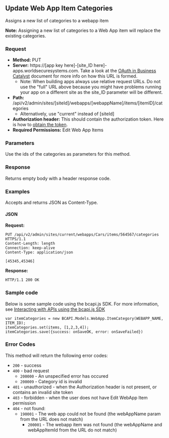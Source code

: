 ## Update Web App Item Categories

Assigns a new list of categories to a webapp item

**Note:** Assigning a new list of categories to a Web App item will replace the existing categories.

### Request

* **Method:** PUT
* **Server:**  https://[app key here]-[site_ID here]-apps.worldsecuresystems.com. Take a look at the [OAuth in Business Catalyst](http://developers.businesscatalyst.com/developer-documentation/oauth-in-bc.html) document for more info on how this URL is formed.
  * Note: When building apps always use relative request URLs. Do not use the "full" URL above because you might have problems running your app on a different site as the site_ID parameter will be different.
* **Path:** /api/v2/admin/sites/[siteId]/webapps/[webappName]/items/[itemID]/categories
  * Alternatively, use "current" instead of [siteId]
* **Authorization header:** This should contain the authorization token. Here is how to [obtain the token](http://developers.businesscatalyst.com/developer-documentation/oauth-in-bc.html).
* **Required Permissions:** Edit Web App Items

### Parameters

Use the ids of the categories as parameters for this method.

### Response

Returns empty body with a header response code.

### Examples

Accepts and returns JSON as Content-Type.

#### JSON

**Request:**
~~~
PUT /api/v2/admin/sites/current/webapps/Cars/items/564567/categories HTTPS/1.1
Content-Length: length
Connection: keep-alive
Content-Type: application/json
 
[45345,45346]
~~~

**Response:**

~~~
HTTP/1.1 200 OK
~~~

### Sample code

Below is some sample code using the bcapi.js SDK. For more information, see [Interacting with APIs using the bcapi.js SDK](http://adobebc.github.io/bcapi.js/)

~~~
var itemCategories = new BCAPI.Models.WebApp.ItemCategory(WEBAPP_NAME, ITEM_ID);
itemCategories.set(items, [1,2,3,4]);
itemCategories.save({success: onSaveOK, error: onSaveFailed})
~~~

### Error Codes

This method will return the following error codes:

* `200` - success
* `400` - bad request
  * `200000` - An unspecified error has occured
  * `200009` - Category id is invalid
* `401` - unauthorized - when the Authorization header is not present, or contains an invalid site token
* `403` - forbidden - when the user does not have Edit WebApp Item permission
* `404` - not found:
  * `190001` - The web app could not be found (the webAppName param from the URL does not match)
	* `200001` - The webapp item was not found (the webAppName and webAppItemId from the URL do not match)
